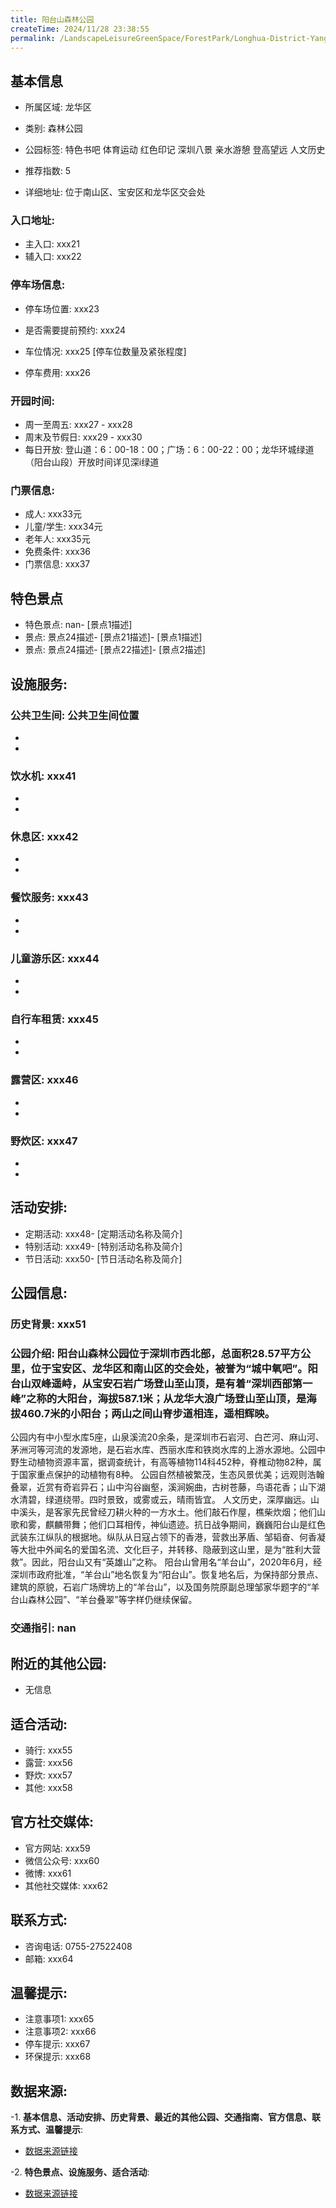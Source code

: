 ```yaml
---
title: 阳台山森林公园
createTime: 2024/11/28 23:38:55
permalink: /LandscapeLeisureGreenSpace/ForestPark/Longhua-District-Yangtai-Mountain-Forest-Park/
---
```


<ImageCard
  image="https://cgj.sz.gov.cn/attachment/1/1333/1333804/10774710.jpg"
  title="阳台山森林公园"
  description="山森林公园位于深圳市西北部，总面积28.57平方公里，位于宝安区、龙华区和南山区的交会"
  href="/"
  author="深圳公园"
  date="2024/11/28"
/>

<ImageCard
  image="https://cgj.sz.gov.cn/attachment/1/1333/1333796/10774710.jpg"
  title="阳台山森林公园"
  description="山森林公园位于深圳市西北部，总面积28.57平方公里，位于宝安区、龙华区和南山区的交会"
  href="/"
  author="深圳公园"
  date="2024/11/28"
/>

## 基本信息

- 所属区域: 龙华区

- 类别: 森林公园

- 公园标签: 特色书吧 体育运动 红色印记 深圳八景 亲水游憩 登高望远 人文历史

- 推荐指数: 5

- 详细地址: 位于南山区、宝安区和龙华区交会处

### 入口地址:
- 主入口: xxx21
- 辅入口: xxx22
### 停车场信息:
- 停车场位置: xxx23

- 是否需要提前预约: xxx24

- 车位情况: xxx25 [停车位数量及紧张程度]

- 停车费用: xxx26

### 开园时间:
- 周一至周五: xxx27 - xxx28
- 周末及节假日: xxx29 - xxx30
- 每日开放: 登山道：6：00-18：00；广场：6：00-22：00；龙华环城绿道（阳台山段）开放时间详见深i绿道

### 门票信息:
- 成人: xxx33元
- 儿童/学生: xxx34元
- 老年人: xxx35元
- 免费条件: xxx36
- 门票信息: xxx37
## 特色景点
- 特色景点: nan- [景点1描述]
- 景点: 景点24描述- [景点21描述]- [景点1描述]
- 景点: 景点24描述- [景点22描述]- [景点2描述]
## 设施服务:
### 公共卫生间: 公共卫生间位置
- 
- 
### 饮水机: xxx41
- 
- 
### 休息区: xxx42
- 
- 
### 餐饮服务: xxx43
- 
- 
### 儿童游乐区: xxx44
- 
- 
### 自行车租赁: xxx45
- 
- 
### 露营区: xxx46
- 
- 
### 野炊区: xxx47

- 
- 
## 活动安排:
- 定期活动: xxx48- [定期活动名称及简介]
- 特别活动: xxx49- [特别活动名称及简介]
- 节日活动: xxx50- [节日活动名称及简介]
## 公园信息:
### 历史背景: xxx51
### 公园介绍: 阳台山森林公园位于深圳市西北部，总面积28.57平方公里，位于宝安区、龙华区和南山区的交会处，被誉为“城中氧吧”。阳台山双峰遥峙，从宝安石岩广场登山至山顶，是有着“深圳西部第一峰”之称的大阳台，海拔587.1米；从龙华大浪广场登山至山顶，是海拔460.7米的小阳台；两山之间山脊步道相连，遥相辉映。
公园内有中小型水库5座，山泉溪流20余条，是深圳市石岩河、白芒河、麻山河、茅洲河等河流的发源地，是石岩水库、西丽水库和铁岗水库的上游水源地。公园中野生动植物资源丰富，据调查统计，有高等植物114科452种，脊椎动物82种，属于国家重点保护的动植物有8种。
公园自然植被繁茂，生态风景优美；远观则浩翰叠翠，近赏有奇岩异石；山中沟谷幽壑，溪涧婉曲，古树苍藤，鸟语花香；山下湖水清碧，绿道绕带。四时景致，或雾或云，晴雨皆宜。
人文历史，深厚幽远。山中溪头，是客家先民曾经刀耕火种的一方水土。他们敲石作屋，樵柴炊烟；他们山歌和雾，麒麟带舞；他们口耳相传，神仙遗迹。抗日战争期间，巍巍阳台山是红色武装东江纵队的根据地。纵队从日寇占领下的香港，营救出茅盾、邹韬奋、何香凝等大批中外闻名的爱国名流、文化巨子，并转移、隐蔽到这山里，是为“胜利大营救”。因此，阳台山又有“英雄山”之称。
阳台山曾用名“羊台山”，2020年6月，经深圳市政府批准，“羊台山”地名恢复为“阳台山”。恢复地名后，为保持部分景点、建筑的原貌，石岩广场牌坊上的“羊台山”，以及国务院原副总理邹家华题字的“羊台山森林公园”、“羊台叠翠”等字样仍继续保留。
### 交通指引: nan

## 附近的其他公园:
- 无信息

## 适合活动:
- 骑行: xxx55
- 露营: xxx56
- 野炊: xxx57
- 其他: xxx58

## 官方社交媒体:
- 官方网站: xxx59
- 微信公众号: xxx60
- 微博: xxx61
- 其他社交媒体: xxx62

## 联系方式:
- 咨询电话: 0755-27522408
- 邮箱: xxx64

## 温馨提示:
- 注意事项1: xxx65
- 注意事项2: xxx66
- 停车提示: xxx67
- 环保提示: xxx68

## 数据来源:
-1. **基本信息、活动安排、历史背景、最近的其他公园、交通指南、官方信息、联系方式、温馨提示**:
- [数据来源链接](xxx69)

-2. **特色景点、设施服务、适合活动**:
- [数据来源链接](xxx69)

